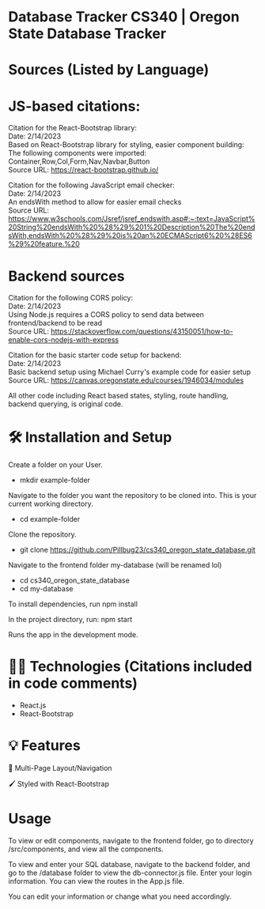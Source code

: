 # Database Tracker CS340 | Oregon State Database Tracker

# Sources (Listed by Language)
# JS-based citations:<br>
Citation for the React-Bootstrap library:<br>
Date: 2/14/2023<br>
Based on React-Bootstrap library for styling, easier component building:<br>
The following components were imported: Container,Row,Col,Form,Nav,Navbar,Button<br>
Source URL: https://react-bootstrap.github.io/<br>

Citation for the following JavaScript email checker:<br>
Date: 2/14/2023<br>
An endsWith method to allow for easier email checks<br>
Source URL: https://www.w3schools.com/Jsref/jsref_endswith.asp#:~:text=JavaScript%20String%20endsWith%20%28%29%201%20Description%20The%20endsWith,endsWith%20%28%29%20is%20an%20ECMAScript6%20%28ES6%29%20feature.%20<br>

# Backend sources
Citation for the following CORS policy:<br>
Date: 2/14/2023<br>
Using Node.js requires a CORS policy to send data between frontend/backend to be read<br>
Source URL: https://stackoverflow.com/questions/43150051/how-to-enable-cors-nodejs-with-express<br>

Citation for the basic starter code setup for backend:<br>
Date: 2/14/2023<br>
Basic backend setup using Michael Curry's example code for easier setup<br>
Source URL: https://canvas.oregonstate.edu/courses/1946034/modules<br>

All other code including React based states, styling, route handling, backend querying, is original code.<br>

# 🛠 Installation and Setup
Create a folder on your User.
* mkdir example-folder 

Navigate to the folder you want the repository to be cloned into.
This is your current working directory.
* cd example-folder 

Clone the repository. 
* git clone https://github.com/Pillbug23/cs340_oregon_state_database.git

Navigate to the frontend folder my-database (will be renamed lol)
* cd cs340_oregon_state_database
* cd my-database 


To install dependencies, run npm install

In the project directory, run: npm start

Runs the app in the development mode.


# 👨‍💻 Technologies (Citations included in code comments)
* React.js
* React-Bootstrap

# 💡 Features
📖 Multi-Page Layout/Navigation

🖌️ Styled with React-Bootstrap


# Usage
To view or edit components, navigate to the frontend folder, go to directory /src/components, and view all the components.

To view and enter your SQL database, navigate to the backend folder, and go to the /database folder to view the db-connector.js file. Enter your login information. You can view the routes in the App.js file.

You can edit your information or change what you need accordingly.

